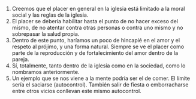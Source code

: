 1. Creemos que el placer en general en la iglesia está limitado a la moral social y las reglas de la iglesia. 
2. El placer se debería habilitar hasta el punto de no hacer exceso del mismo, de no atentar contra otras personas o contra uno mismo y no sobrepasar la salud propia.
3. Dentro de este punto, haríamos un poco de hincapié en el amor y el respeto al prójimo, y una forma natural. Siempre se ve el placer como parte de la reproducción y de fortalecimiento del amor dentro de la pareja.
4. Sí, totalmente, tanto dentro de la iglesia como en la sociedad, como lo nombramos anteriormente.
5. Un ejemplo que se nos viene a la mente podría ser el de comer. El límite sería el saciarse (autocontrol). También salir de fiesta o emborracharse entre otros vicios conllevan este mismo autocontrol.
